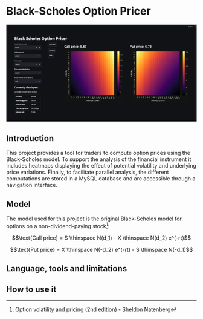 # Black-Scholes Option Pricer

![Dashboard](images/main_screenshot.png)


## Introduction 
This project provides a tool for traders to compute option prices using the Black-Scholes model.
To support the analysis of the financial instrument it includes heatmaps displaying the effect of 
potential volatility and underlying price variations. Finally, to facilitate parallel analysis,
the different computations are stored in a MySQL database and are accessible through a navigation 
interface.

## Model
The model used for this project is the original Black-Scholes model for options on a non-dividend-paying 
stock[^1]:

[^1]: Option volatility and pricing (2nd edition) - Sheldon Natenberg

$$\text{Call price} = S \thinspace N(d_1) - X \thinspace N(d_2) e^(-rt)$$

$$\text{Put price} = X \thinspace N(-d_2) e^(-rt) - S \thinspace N(-d_1)$$




## Language, tools and limitations

## How to use it





